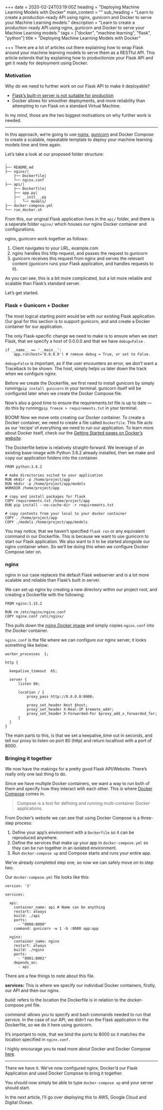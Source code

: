 +++
date = 2020-02-24T03:19:00Z
heading = "Deploying Machine Learning Models with Docker"
main_content = ""
sub_heading = "Learn to create a production-ready API using nginx, gunicorn and Docker to serve your Machine Learning models."
description = "Learn to create a production-ready API using nginx, gunicorn and Docker to serve your Machine Learning models."
tags = ["docker", "machine learning", "flask", "python"]
title = "Deploying Machine Learning Models with Docker"

+++
There are a lot of articles out there explaining how to wrap Flask around your machine learning models to serve them as a RESTful API. This article extends that by explaining how to productionize your Flask API and get it ready for deployment using Docker.

### Motivation

Why do we need to further work on our Flask API to make it deployable?

* [Flask’s built-in server is not suitable for production](http://flask.pocoo.org/docs/1.0/deploying/#deployment)
* Docker allows for smoother deployments, and more reliability than attempting to run Flask on a standard Virtual Machine.

In my mind, those are the two biggest motivations on why further work is needed.

***

In this approach, we’re going to use [nginx](https://www.nginx.com/), [gunicorn](https://gunicorn.org/) and Docker Compose to create a scalable, repeatable template to deploy your machine learning models time and time again.

Let’s take a look at our proposed folder structure:

    .
    ├── README.md
    ├── nginx/|
    	├── Dockerfile|   
        └── nginx.conf
    ├── api/|   
    	├── Dockerfile|   
        ├── app.py|   
        ├── __init__.py
        |   └── models/
    ├── docker-compose.yml
    └── run_docker.sh

From this, our original Flask application lives in the `api/` folder, and there is a seperate folder `nginx/` which houses our nginx Docker container and configurations.

nginx, gunicorn work together as follows:

1. Client navigates to your URL, example.com
2. nginx handles this http request, and passes the request to gunicorn
3. gunicorn receives this request from nginx and serves the relevant content (gunicorn runs your Flask application, and handles requests to it).

As you can see, this is a bit more complicated, but a lot more reliable and scalable than Flask’s standard server.

Let’s get started.

### Flask + Gunicorn + Docker

The most logical starting point would be with our existing Flask application. Our goal for this section is to support gunicorn, and and create a Docker container for our application.

The only Flask-specific change we need to make is to ensure when we start Flask, that we specify a host of 0.0.0.0 and that we have `debug=False` .

    if __name__ == '__main__':
        app.run(host='0.0.0.0') # remove debug = True, or set to False.

`debug=False` is important, as if the user encounters an error, we don’t want a Traceback to be shown. The host, simply helps us later down the track when we configure nginx.

Before we create the Dockerfile, we first need to install gunicorn by simply running`pip install gunicorn` in your terminal. gunicorn itself will be configured later when we create the Docker Compose file.

Now’s also a good time to ensure the requirements.txt file is up to date — do this by running`pip freeze > requirements.txt` in your terminal.

BOOM! Now we move onto creating our Docker container. To create a Docker container, we need to create a file called `Dockerfile`. This file acts as our ‘recipe’ of everything we need to run our application. To learn more about Docker itself, check our the [Getting Started pages on Docker’s website](https://docs.docker.com/get-started/).

The Dockerfile below is relatively straight-forward. We leverage of an existing base-image with Python 3.6.2 already installed, then we make and copy our application folders into the container.

    FROM python:3.6.2
    
    # make directories suited to your application 
    RUN mkdir -p /home/project/app
    RUN mkdir -p /home/project/app/models
    WORKDIR /home/project/app
    
    # copy and install packages for flask
    COPY requirements.txt /home/project/app
    RUN pip install --no-cache-dir -r requirements.txt
    
    # copy contents from your local to your docker container
    COPY . /home/project/app
    COPY ./models /home/project/app/models

You may notice, that we haven’t specified `flask run` or any equivalent command in our Dockerfile. This is because we want to use gunicorn to start our Flask application. We also want to it to be started alongside our nginx container when. So we’ll be doing this when we configure Docker Compose later on.

### nginx

nginx in our case replaces the default Flask webserver and is a lot more scalable and reliable than Flask’s built in server.

We can set up nginx by creating a new directory within our project root, and creating a Dockerfile with the following:

    FROM nginx:1.15.2
    
    RUN rm /etc/nginx/nginx.conf
    COPY nginx.conf /etc/nginx/

This pulls down the [nginx Docker image](https://hub.docker.com/_/nginx/) and simply copies `nginx.conf` into the Docker container.

`nginx.conf` is the file where we can configure our nginx server, it looks something like below:

    worker_processes  1;
    
    http {
      
      keepalive_timeout  65;
      
      server {
          listen 80;
    
          location / {
              proxy_pass http://0.0.0.0:8000;
    
              proxy_set_header Host $host;
              proxy_set_header X-Real-IP $remote_addr;
              proxy_set_header X-Forwarded-For $proxy_add_x_forwarded_for;
          }
      }
    }

The main parts to this, is that we set a keepalive_time out in seconds, and tell our proxy to listen on port 80 (http) and return localhost with a port of 8000.

### Bringing it together

We now have the makings for a pretty good Flask API/Website. There’s really only one last thing to do.

Since we have multiple Docker containers, we want a way to run both of them and specify how they interact with each other. This is where [Docker Compose](https://docs.docker.com/compose/) comes in.

> Compose is a tool for defining and running multi-container Docker applications.

From Docker’s website we can see that using Docker Compose is a three-step process:

1. Define your app’s environment with a `Dockerfile` so it can be reproduced anywhere.
2. Define the services that make up your app in `docker-compose.yml` so they can be run together in an isolated environment.
3. Run `docker-compose up` and Compose starts and runs your entire app.

We’ve already completed step one, so now we can safely move on to step two.

Our `docker-compose.yml` file looks like this:

    version: '3'
    
    services:
    
      api:
        container_name: api # Name can be anything
        restart: always
        build: ./api
        ports:
          - "8000:8000"
        command: gunicorn -w 1 -b :8000 app:app
    
      nginx:
        container_name: nginx
        restart: always
        build: ./nginx
        ports:
          - "8001:8001"
        depends_on:
          - api

There are a few things to note about this file.

**services:** This is where we specify our individual Docker containers, firstly, our API and then our nginx.

_build:_ refers to the location the Dockerfile is in relation to the docker-compose.yml file.

_command:_ allows you to specify and bash commands needed to run that service. In the case of our API, we didn’t run the Flask application in the Dockerfile, so we do it here using gunicorn.

It’s important to note, that we bind the ports to 8000 so it matches the location specified in `nginx.conf.`

I highly encourage you to read more about Docker and Docker Compose [here](https://docs.docker.com/compose/overview/).

***

There we have it. We’ve now configured nginx, Docker’d our Flask Application and used Docker Compose to bring it together.

You should now simply be able to type `docker-compose up` and your server should start.

In the next article, I’ll go over deploying this to AWS, Google Cloud and Digital Ocean.